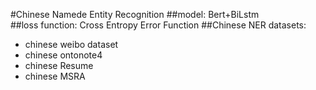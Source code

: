 #Chinese Namede Entity Recognition
##model: Bert+BiLstm  
##loss function: Cross Entropy Error Function
##Chinese NER datasets: 
*  chinese weibo dataset<br>
*  chinese ontonote4<br>
*  chinese Resume<br>
*  chinese MSRA<br>
